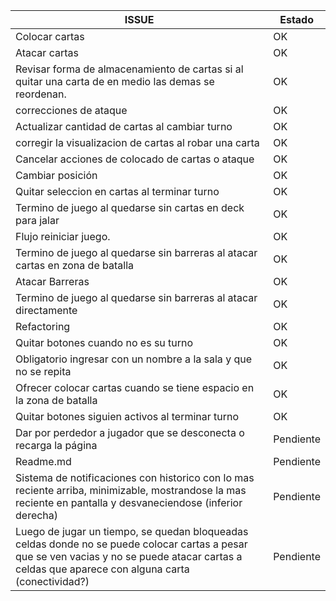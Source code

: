 |ISSUE | Estado |
| -----|-------|
|Colocar cartas |OK|
|Atacar cartas |OK |
|Revisar forma de almacenamiento de cartas si al quitar una carta de en medio las demas se reordenan. | OK |
|correcciones de ataque  | OK |
|Actualizar cantidad de cartas al cambiar turno  | OK |
|corregir la visualizacion de cartas al robar una carta | OK |
|Cancelar acciones de colocado de cartas o ataque | OK |
|Cambiar posición  | OK |
|Quitar seleccion en cartas al terminar turno  | OK |
|Termino de juego al quedarse sin cartas en deck para jalar | OK |
|Flujo reiniciar juego. | OK |
|Termino de juego al quedarse sin barreras al atacar cartas en zona de batalla | OK |
|Atacar Barreras | OK |
|Termino de juego al quedarse sin barreras al atacar directamente | OK |
|Refactoring|OK|
|Quitar botones cuando no es su turno | OK |
|Obligatorio ingresar con un nombre a la sala y que no se repita | OK |
| Ofrecer colocar cartas cuando se tiene espacio en la zona de batalla | OK |
| Quitar botones siguien activos al terminar turno | OK |
| Dar por perdedor a jugador que se desconecta o recarga la página | Pendiente |
|Readme.md|Pendiente|
| Sistema de notificaciones con historico con lo mas reciente arriba, minimizable, mostrandose la mas reciente en pantalla y desvaneciendose (inferior derecha) | Pendiente |
|Luego de jugar un tiempo, se quedan bloqueadas celdas donde no se puede colocar cartas a pesar que se ven vacias y no se puede atacar cartas a celdas que aparece con alguna carta (conectividad?) | Pendiente |

